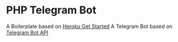 # PHP Telegram Bot

A Boilerplate based on [Heroku Get Started](https://github.com/heroku/php-getting-started)
A Telegram Bot based on [Telegram Bot API](https://github.com/php-telegram-bot/core)

